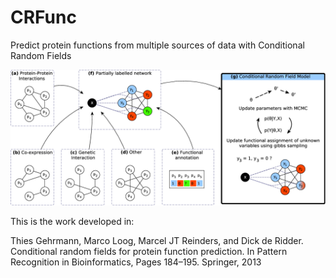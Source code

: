 CRFunc
======

Predict protein functions from multiple sources of data with Conditional Random Fields

![Overview of model](/CRFunc.png)

 This is the work developed in:
 
 Thies Gehrmann, Marco Loog, Marcel JT Reinders, and Dick de Ridder.
 Conditional random fields for protein function prediction.
 In Pattern Recognition in Bioinformatics,
 Pages 184–195. Springer, 2013
